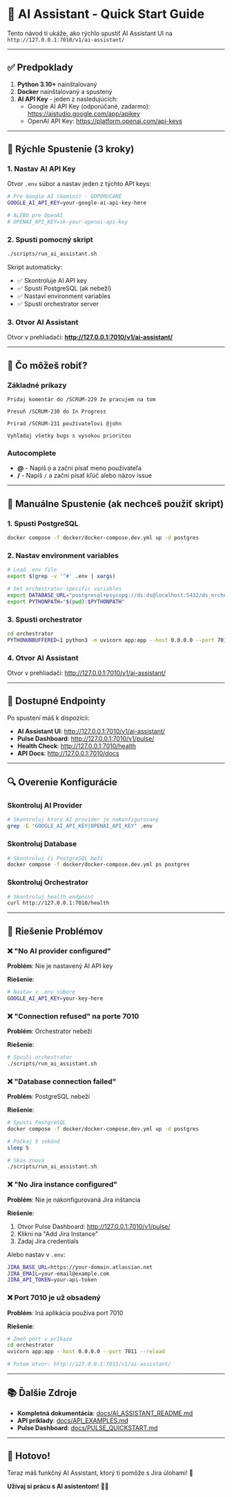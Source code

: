 # 🤖 AI Assistant - Quick Start Guide

Tento návod ti ukáže, ako rýchlo spustiť AI Assistant UI na `http://127.0.0.1:7010/v1/ai-assistant/`

---

## ✅ Predpoklady

1. **Python 3.10+** nainštalovaný
2. **Docker** nainštalovaný a spustený
3. **AI API Key** - jeden z nasledujúcich:
   - Google AI API Key (odporúčané, zadarmo): https://aistudio.google.com/app/apikey
   - OpenAI API Key: https://platform.openai.com/api-keys

---

## 🚀 Rýchle Spustenie (3 kroky)

### 1. Nastav AI API Key

Otvor `.env` súbor a nastav jeden z týchto API keys:

```bash
# Pre Google AI (Gemini) - ODPORÚČANÉ
GOOGLE_AI_API_KEY=your-google-ai-api-key-here

# ALEBO pre OpenAI
# OPENAI_API_KEY=sk-your-openai-api-key
```

### 2. Spusti pomocný skript

```bash
./scripts/run_ai_assistant.sh
```

Skript automaticky:
- ✅ Skontroluje AI API key
- ✅ Spustí PostgreSQL (ak nebeží)
- ✅ Nastaví environment variables
- ✅ Spustí orchestrator server

### 3. Otvor AI Assistant

Otvor v prehliadači: **http://127.0.0.1:7010/v1/ai-assistant/**

---

## 📱 Čo môžeš robiť?

### Základné príkazy

```
Pridaj komentár do /SCRUM-229 že pracujem na tom
```

```
Presuň /SCRUM-230 do In Progress
```

```
Prirad /SCRUM-231 používateľovi @john
```

```
Vyhľadaj všetky bugs s vysokou prioritou
```

### Autocomplete

- **@** - Napíš `@` a začni písať meno používateľa
- **/** - Napíš `/` a začni písať kľúč alebo názov issue

---

## 🔧 Manuálne Spustenie (ak nechceš použiť skript)

### 1. Spusti PostgreSQL

```bash
docker compose -f docker/docker-compose.dev.yml up -d postgres
```

### 2. Nastav environment variables

```bash
# Load .env file
export $(grep -v '^#' .env | xargs)

# Set orchestrator-specific variables
export DATABASE_URL="postgresql+psycopg://ds:ds@localhost:5432/ds_orchestrator"
export PYTHONPATH="$(pwd):$PYTHONPATH"
```

### 3. Spusti orchestrator

```bash
cd orchestrator
PYTHONUNBUFFERED=1 python3 -m uvicorn app:app --host 0.0.0.0 --port 7010 --reload
```

### 4. Otvor AI Assistant

Otvor v prehliadači: http://127.0.0.1:7010/v1/ai-assistant/

---

## 🎯 Dostupné Endpointy

Po spustení máš k dispozícii:

- **AI Assistant UI**: http://127.0.0.1:7010/v1/ai-assistant/
- **Pulse Dashboard**: http://127.0.0.1:7010/v1/pulse/
- **Health Check**: http://127.0.0.1:7010/health
- **API Docs**: http://127.0.0.1:7010/docs

---

## 🔍 Overenie Konfigurácie

### Skontroluj AI Provider

```bash
# Skontroluj ktorý AI provider je nakonfigurovaný
grep -E "GOOGLE_AI_API_KEY|OPENAI_API_KEY" .env
```

### Skontroluj Database

```bash
# Skontroluj či PostgreSQL beží
docker compose -f docker/docker-compose.dev.yml ps postgres
```

### Skontroluj Orchestrator

```bash
# Skontroluj health endpoint
curl http://127.0.0.1:7010/health
```

---

## 🐛 Riešenie Problémov

### ❌ "No AI provider configured"

**Problém**: Nie je nastavený AI API key

**Riešenie**:
```bash
# Nastav v .env súbore
GOOGLE_AI_API_KEY=your-key-here
```

### ❌ "Connection refused" na porte 7010

**Problém**: Orchestrator nebeží

**Riešenie**:
```bash
# Spusti orchestrator
./scripts/run_ai_assistant.sh
```

### ❌ "Database connection failed"

**Problém**: PostgreSQL nebeží

**Riešenie**:
```bash
# Spusti PostgreSQL
docker compose -f docker/docker-compose.dev.yml up -d postgres

# Počkaj 5 sekúnd
sleep 5

# Skús znova
./scripts/run_ai_assistant.sh
```

### ❌ "No Jira instance configured"

**Problém**: Nie je nakonfigurovaná Jira inštancia

**Riešenie**:
1. Otvor Pulse Dashboard: http://127.0.0.1:7010/v1/pulse/
2. Klikni na "Add Jira Instance"
3. Zadaj Jira credentials

Alebo nastav v `.env`:
```bash
JIRA_BASE_URL=https://your-domain.atlassian.net
JIRA_EMAIL=your-email@example.com
JIRA_API_TOKEN=your-api-token
```

### ❌ Port 7010 je už obsadený

**Problém**: Iná aplikácia používa port 7010

**Riešenie**:
```bash
# Zmeň port v príkaze
cd orchestrator
uvicorn app:app --host 0.0.0.0 --port 7011 --reload

# Potom otvor: http://127.0.0.1:7011/v1/ai-assistant/
```

---

## 📚 Ďalšie Zdroje

- **Kompletná dokumentácia**: [docs/AI_ASSISTANT_README.md](./AI_ASSISTANT_README.md)
- **API príklady**: [docs/API_EXAMPLES.md](./API_EXAMPLES.md)
- **Pulse Dashboard**: [docs/PULSE_QUICKSTART.md](./PULSE_QUICKSTART.md)

---

## 🎉 Hotovo!

Teraz máš funkčný AI Assistant, ktorý ti pomôže s Jira úlohami! 🚀

**Užívaj si prácu s AI asistentom!** 🤖✨

